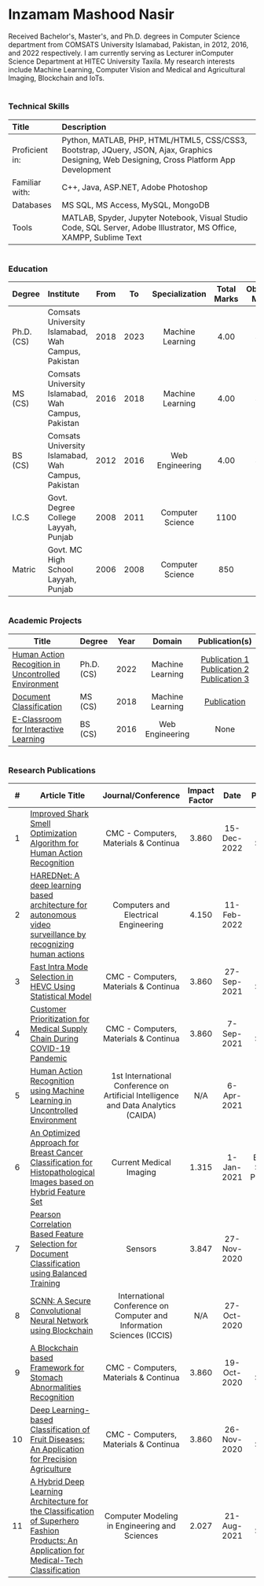 # Inzamam Mashood Nasir

Received Bachelor's, Master's, and Ph.D. degrees in Computer Science department from COMSATS University Islamabad, Pakistan, in 2012, 2016, and 2022 respectively. I am currently serving as Lecturer inComputer Science Department at HITEC University Taxila. My research interests include Machine Learning, Computer Vision and Medical and Agricultural Imaging, Blockchain and IoTs.
#

### Technical Skills
| Title | Description |
|  :-------- | :--------------- |
| Proficient in: | Python, MATLAB, PHP, HTML/HTML5, CSS/CSS3, Bootstrap, JQuery, JSON, Ajax, Graphics Designing, Web Designing, Cross Platform App Development |
| Familiar with: | C++, Java, ASP.NET, Adobe Photoshop |
| Databases | MS SQL, MS Access, MySQL, MongoDB |
| Tools | MATLAB, Spyder, Jupyter Notebook, Visual Studio Code, SQL Server, Adobe Illustrator, MS Office, XAMPP, Sublime Text |
#
### Education
|  Degree | Institute | From | To | Specialization | Total Marks | Obtained Marks |
|  :----- | :-------------------------- | :--: | :--: | :------------: | :------:  | :--: |
| Ph.D. (CS) | Comsats University Islamabad, Wah Campus, Pakistan | 2018 | 2023 | Machine Learning | 4.00 | 3.42 |
| MS (CS) | Comsats University Islamabad, Wah Campus, Pakistan | 2016 | 2018 | Machine Learning | 4.00 | 3.81 |
| BS (CS) | Comsats University Islamabad, Wah Campus, Pakistan | 2012 | 2016 | Web Engineering | 4.00 | 3.37 |
| I.C.S | Govt. Degree College Layyah, Punjab | 2008 | 2011 | Computer Science | 1100 | 654 |
| Matric | Govt. MC High School Layyah, Punjab | 2006 | 2008 | Computer Science | 850 | 660 |
#
### Academic Projects
|  Title | Degree | Year | Domain | Publication(s) |
|  ----- | :-------------------------- | :--: | :--: | :--: |
| <a href="https:/www/google.com"> Human Action Recogition in Uncontrolled Environment </a>| Ph.D. (CS) | 2022 | Machine Learning | <a href="https:/www/google.com"> Publication 1 </a> <br> <a href="https:/www/google.com"> Publication 2 </a> <br> <a href="https:/www/google.com"> Publication 3 </a> |
| <a href="https:/www/google.com"> Document Classification </a> | MS (CS) | 2018 | Machine Learning | <a href="https:/www/google.com"> Publication </a> |
| <a href="https:/www/google.com"> E-Classroom for Interactive Learning </a> | BS (CS) | 2016 | Web Engineering | None |
#
### Research Publications
|  # | Article Title | Journal/Conference | Impact Factor | Date | Publisher | View Publication |
|  :-----: | -------------------------- | :--: | :--: | :--: | :--: | :--: |
| 1 | <a href="https://www.google.com"> Improved Shark Smell Optimization Algorithm for Human Action Recognition </a> | CMC - Computers, Materials & Continua | 3.860 | 15-Dec-2022 | Tech Science | <a href="#"> Issue Not Published Yet </a> |
| 2 | <a href="https://www.google.com"> HAREDNet: A deep learning based architecture for autonomous video surveillance by recognizing human actions </a> | Computers and Electrical Engineering | 4.150 | 11-Feb-2022 | Elsevier |  <a href="https://www.sciencedirect.com/science/article/abs/pii/S0045790622001057"> Go to Publication </a> |
| 3 | <a href="https://www.google.com"> Fast Intra Mode Selection in HEVC Using Statistical Model </a> | CMC - Computers, Materials & Continua | 3.860 | 27-Sep-2021 | Tech Science | <a href="https://www.techscience.com/cmc/v70n2/44642"> Go to Publication </a> |
| 4 | <a href="https://www.google.com"> Customer Prioritization for Medical Supply Chain During COVID-19 Pandemic </a> | CMC - Computers, Materials & Continua | 3.860 | 7-Sep-2021 | Tech Science | <a href="https://www.techscience.com/cmc/v70n1/44397"> Go to Publication </a> |
| 5 | <a href="https://www.google.com"> Human Action Recognition using Machine Learning in Uncontrolled Environment </a> | 1st International Conference on Artificial Intelligence and Data Analytics (CAIDA) | N/A | 6-Apr-2021 | IEEE | <a href="https://ieeexplore.ieee.org/abstract/document/9425202/"> Go to Publication </a> |
| 6 | <a href="https://www.google.com"> An Optimized Approach for Breast Cancer Classification for Histopathological Images based on Hybrid Feature Set </a> | Current Medical Imaging | 1.315 | 1-Jan-2021 | Bentham Science Publishers | <a href="https://www.eurekaselect.com/article/106033"> Go to Publication </a> |
| 7 | <a href="https://www.google.com"> Pearson Correlation Based Feature Selection for Document Classification using Balanced Training </a> | Sensors | 3.847 | 27-Nov-2020 | MDPI | <a href="https://www.mdpi.com/905044"> Go to Publication </a> |
| 8 | <a href="https://www.google.com"> SCNN: A Secure Convolutional Neural Network using Blockchain </a> | International Conference on Computer and Information Sciences (ICCIS) | N/A | 27-Oct-2020 | IEEE | <a href="https://ieeexplore.ieee.org/abstract/document/9257635/"> Go to Publication </a> |
| 9 | <a href="https://www.google.com"> A Blockchain based Framework for Stomach Abnormalities Recognition </a> | CMC - Computers, Materials & Continua | 3.860 | 19-Oct-2020 | Tech Science | <a href="https://www.techscience.com/cmc/v67n1/41161/"> Go to Publication </a> |
| 10 | <a href="https://www.google.com"> Deep Learning-based Classification of Fruit Diseases: An Application for Precision Agriculture </a> | CMC - Computers, Materials & Continua | 3.860 | 26-Nov-2020 | Tech Science |  <a href="https://www.techscience.com/cmc/v66n2/40656"> Go to Publication </a> |
| 11| <a href="https://www.google.com"> A Hybrid Deep Learning Architecture for the Classification of Superhero Fashion Products: An Application for Medical-Tech Classification </a> | Computer Modeling in Engineering and Sciences | 2.027 | 21-Aug-2021 | Tech Science | <a href="https://www.techscience.com/CMES/v124n3/39925"> Go to Publication </a> |
#
